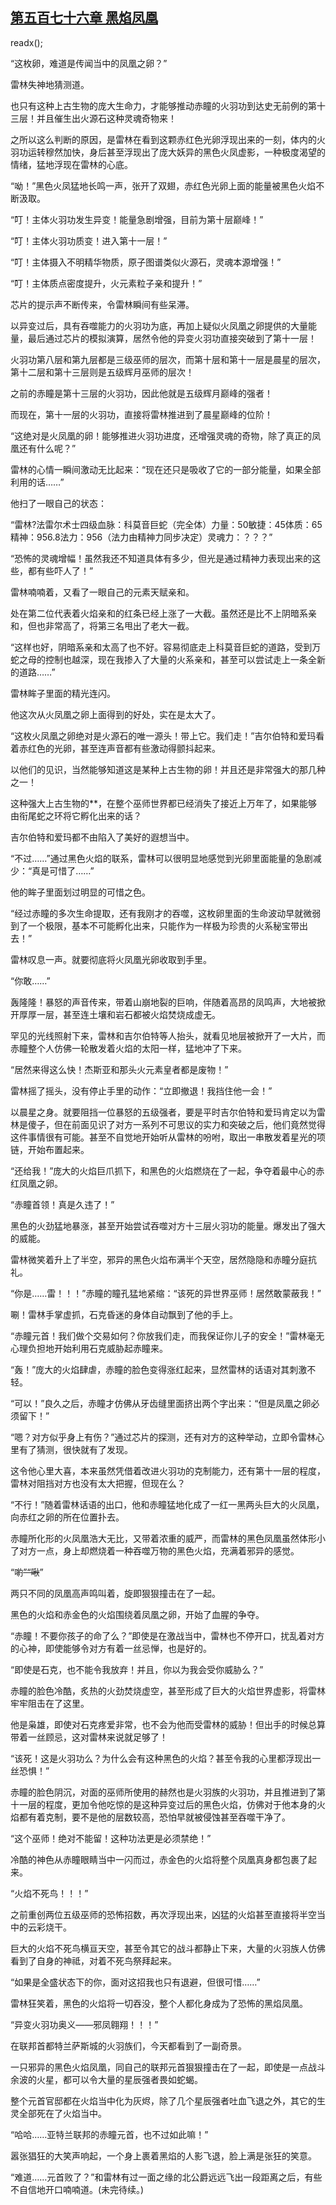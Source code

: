 ## [第五百七十六章 黑焰凤凰](https://www.xxbiquge.com/11_11222/8962224.html)
readx();

  “这枚卵，难道是传闻当中的凤凰之卵？”

  雷林失神地猜测道。

  也只有这种上古生物的庞大生命力，才能够推动赤瞳的火羽功到达史无前例的第十三层！并且催生出火源石这种灵魂奇物来！

  之所以这么判断的原因，是雷林在看到这颗赤红色光卵浮现出来的一刻，体内的火羽功运转穆然加快，身后甚至浮现出了庞大妖异的黑色火凤虚影，一种极度渴望的情绪，猛地浮现在雷林的心底。

  “呦！”黑色火凤猛地长鸣一声，张开了双翅，赤红色光卵上面的能量被黑色火焰不断汲取。

  “叮！主体火羽功发生异变！能量急剧增强，目前为第十层巅峰！”

  “叮！主体火羽功质变！进入第十一层！”

  “叮！主体摄入不明精华物质，原子图谱类似火源石，灵魂本源增强！”

  “叮！主体质点密度提升，火元素粒子亲和提升！”

  芯片的提示声不断传来，令雷林瞬间有些呆滞。

  以异变过后，具有吞噬能力的火羽功为底，再加上疑似火凤凰之卵提供的大量能量，最后通过芯片的模拟演算，居然令他的异变火羽功直接突破到了第十一层！

  火羽功第八层和第九层都是三级巫师的层次，而第十层和第十一层是晨星的层次，第十二层和第十三层则是五级辉月巫师的层次！

  之前的赤瞳是第十三层的火羽功，因此他就是五级辉月巅峰的强者！

  而现在，第十一层的火羽功，直接将雷林推进到了晨星巅峰的位阶！

  “这绝对是火凤凰的卵！能够推进火羽功进度，还增强灵魂的奇物，除了真正的凤凰还有什么呢？”

  雷林的心情一瞬间激动无比起来：“现在还只是吸收了它的一部分能量，如果全部利用的话……”

  他扫了一眼自己的状态：

  “雷林?法雷尔术士四级血脉：科莫音巨蛇（完全体）力量：50敏捷：45体质：65精神：956.8法力：956（法力由精神力同步决定）灵魂力：？？？”

  “恐怖的灵魂增幅！虽然我还不知道具体有多少，但光是通过精神力表现出来的这些，都有些吓人了！”

  雷林喃喃着，又看了一眼自己的元素天赋亲和。

  处在第二位代表着火焰亲和的红条已经上涨了一大截。虽然还是比不上阴暗系亲和，但也非常高了，将第三名甩出了老大一截。

  “这样也好，阴暗系亲和太高了也不好。容易彻底走上科莫音巨蛇的道路，受到万蛇之母的控制也越深，现在我掺入了大量的火系亲和，甚至可以尝试走上一条全新的道路……”

  雷林眸子里面的精光连闪。

  他这次从火凤凰之卵上面得到的好处，实在是太大了。

  “这枚火凤凰之卵绝对是火源石的唯一源头！带上它。我们走！”吉尔伯特和爱玛看着赤红色的光卵，甚至连声音都有些激动得颤抖起来。

  以他们的见识，当然能够知道这是某种上古生物的卵！并且还是非常强大的那几种之一！

  这种强大上古生物的**，在整个巫师世界都已经消失了接近上万年了，如果能够由衔尾蛇之环将它孵化出来的话？

  吉尔伯特和爱玛都不由陷入了美好的遐想当中。

  “不过……”通过黑色火焰的联系，雷林可以很明显地感觉到光卵里面能量的急剧减少：“真是可惜了……”

  他的眸子里面划过明显的可惜之色。

  “经过赤瞳的多次生命提取，还有我刚才的吞噬，这枚卵里面的生命波动早就微弱到了一个极限，基本不可能孵化出来，只能作为一样极为珍贵的火系秘宝带出去！”

  雷林叹息一声。就要彻底将火凤凰光卵收取到手里。

  “你敢……”

  轰隆隆！暴怒的声音传来，带着山崩地裂的巨响，伴随着高昂的凤鸣声，大地被掀开厚厚一层，甚至连土壤和岩石都被火焰焚烧成虚无。

  罕见的光线照射下来，雷林和吉尔伯特等人抬头，就看见地层被掀开了一大片，而赤瞳整个人仿佛一轮散发着火焰的太阳一样，猛地冲了下来。

  “居然来得这么快！杰斯亚和那头火元素皇者都是废物！”

  雷林摇了摇头，没有停止手里的动作：“立即撤退！我挡住他一会！”

  以晨星之身。就要阻挡一位暴怒的五级强者，要是平时吉尔伯特和爱玛肯定以为雷林是傻子，但在前面见识了对方一系列不可思议的实力和突破之后，他们竟然觉得这件事情很有可能。甚至不自觉地开始听从雷林的吩咐，取出一串散发着星光的项链，开始布置起来。

  “还给我！”庞大的火焰巨爪抓下，和黑色的火焰燃烧在了一起，争夺着最中心的赤红凤凰之卵。

  “赤瞳首领！真是久违了！”

  黑色的火劲猛地暴涨，甚至开始尝试吞噬对方十三层火羽功的能量。爆发出了强大的威能。

  雷林微笑着升上了半空，邪异的黑色火焰布满半个天空，居然隐隐和赤瞳分庭抗礼。

  “你是……雷！！！”赤瞳的瞳孔猛地紧缩：“该死的异世界巫师！居然敢蒙蔽我！”

  唰！雷林手掌虚抓，石克昏迷的身体自动飘到了他的手上。

  “赤瞳元首！我们做个交易如何？你放我们走，而我保证你儿子的安全！”雷林毫无心理负担地开始利用石克威胁起赤瞳来。

  “轰！”庞大的火焰肆虐，赤瞳的脸色变得涨红起来，显然雷林的话语对其刺激不轻。

  “可以！”良久之后，赤瞳才仿佛从牙齿缝里面挤出两个字出来：“但是凤凰之卵必须留下！”

  “嗯？对方似乎身上有伤？”通过芯片的探测，还有对方的这种举动，立即令雷林心里有了猜测，很快就有了发现。

  这令他心里大喜，本来虽然凭借着改进火羽功的克制能力，还有第十一层的程度，雷林对阻挡对方也没有太大把握，但现在么？

  “不行！”随着雷林话语的出口，他和赤瞳猛地化成了一红一黑两头巨大的火凤凰，向赤红之卵的所在位置扑去。

  赤瞳所化形的火凤凰浩大无比，又带着浓重的威严，而雷林的黑色凤凰虽然体形小了对方一点，身上却燃烧着一种吞噬万物的黑色火焰，充满着邪异的感觉。

  “喲~~”“啾~~”

  两只不同的凤凰高声鸣叫着，旋即狠狠撞击在了一起。

  黑色的火焰和赤金色的火焰围绕着凤凰之卵，开始了血腥的争夺。

  “赤瞳！不要你孩子的命了么？”即使是在激战当中，雷林也不停开口，扰乱着对方的心神，即使能够令对方有着一丝忌惮，也是好的。

  “即使是石克，也不能令我放弃！并且，你以为我会受你威胁么？”

  赤瞳的脸色冷酷，炙热的火劲焚烧虚空，甚至形成了巨大的火焰世界虚影，将雷林牢牢阻击在了这里。

  他是枭雄，即使对石克疼爱非常，也不会为他而受雷林的威胁！但出手的时候总算带着一丝顾忌，这对雷林来说就足够了！

  “该死！这是火羽功么？为什么会有这种黑色的火焰？甚至令我的心里都浮现出一丝恐惧！”

  赤瞳的脸色阴沉，对面的巫师所使用的赫然也是火羽族的火羽功，并且推进到了第十一层的程度，更加令他吃惊的是这种异变过后的黑色火焰，仿佛对于他本身的火焰都有着克制，要不是他的层数较高，恐怕早就被侵蚀甚至吞噬干净了。

  “这个巫师！绝对不能留！这种功法更是必须禁绝！”

  冷酷的神色从赤瞳眼睛当中一闪而过，赤金色的火焰将整个凤凰真身都包裹了起来。

  “火焰不死鸟！！！”

  之前重创两位五级巫师的恐怖招数，再次浮现出来，凶猛的火焰甚至直接将半空当中的云彩烧干。

  巨大的火焰不死鸟横亘天空，甚至令其它的战斗都静止下来，大量的火羽族人仿佛看到了自身的神祗，对着不死鸟祭拜起来。

  “如果是全盛状态下的你，面对这招我也只有退避，但很可惜……”

  雷林狂笑着，黑色的火焰将一切吞没，整个人都化身成为了恐怖的黑焰凤凰。

  “异变火羽功奥义——邪凤翱翔！！！”

  在联邦首都特兰萨斯城的火羽族们，今天都看到了一副奇景。

  一只邪异的黑色火焰凤凰，同自己的联邦元首狠狠撞击在了一起，即使是一点战斗余波的火星，都可以令大量的星辰强者畏如蛇蝎。

  整个元首官邸都在火焰当中化为灰烬，除了几个星辰强者吐血飞退之外，其它的生灵全部死在了火焰当中。

  “哈哈……亚特兰联邦的赤瞳元首，也不过如此嘛！”

  嚣张猖狂的大笑声响起，一个身上裹着黑焰的人影飞退，脸上满是张狂的笑意。

  “难道……元首败了？”和雷林有过一面之缘的北公爵远远飞出一段距离之后，有些不自信地开口喃喃道。(未完待续。)
